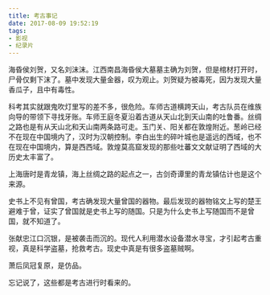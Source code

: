 ```yaml
---
title: 考古事记
date: 2017-08-09 19:52:19
tags:
- 影视
- 纪录片
---
```


海昏侯刘贺，又名刘沫沫。江西南昌海昏侯大墓墓主确为刘贺，但是棺材打开时，尸骨仅剩下沫了。墓中发现大量金器，叹为观止。刘贺疑为被毒死，因为发现大量香瓜子，且中有毒性。

科考其实就跟鬼吹灯里写的差不多，很危险。车师古道横跨天山，考古队员在维族向导的带领下寻找牙账。车师王庭冬夏沿着古道从天山北到天山南的吐鲁番。丝绸之路也是有从天山北和天山南两条路可走。玉门关、阳关都在敦煌附近。葱岭已经不在现在中国境内了，汉时为汉朝控制。李白出生的碎叶城也是遥远的西域，也不在现在中国境内，算是西西域。敦煌莫高窟发现的那些吐蕃文文献证明了西域的大历史太丰富了。

上海唐时是青龙镇，海上丝绸之路的起点之一，古剑奇谭里的青龙镇估计也是这个来源。

史书上不见有曾国，考古确发现大量曾国的器物。最后发现的器物铭文上写的楚王避难于曾，证实了曾国就是史书上写的随国。只是为什么史书上写随国而不是曾国，就不知道了。

张献忠江口沉银，是被袭击而沉的。现代人利用潜水设备潜水寻宝，才引起考古重视，真是科学盗墓，抢救考古。现史中真是有很多盗墓贼啊。

萧后凤冠复原，是仿品。

忘记说了，这些都是考古进行时看来的。
